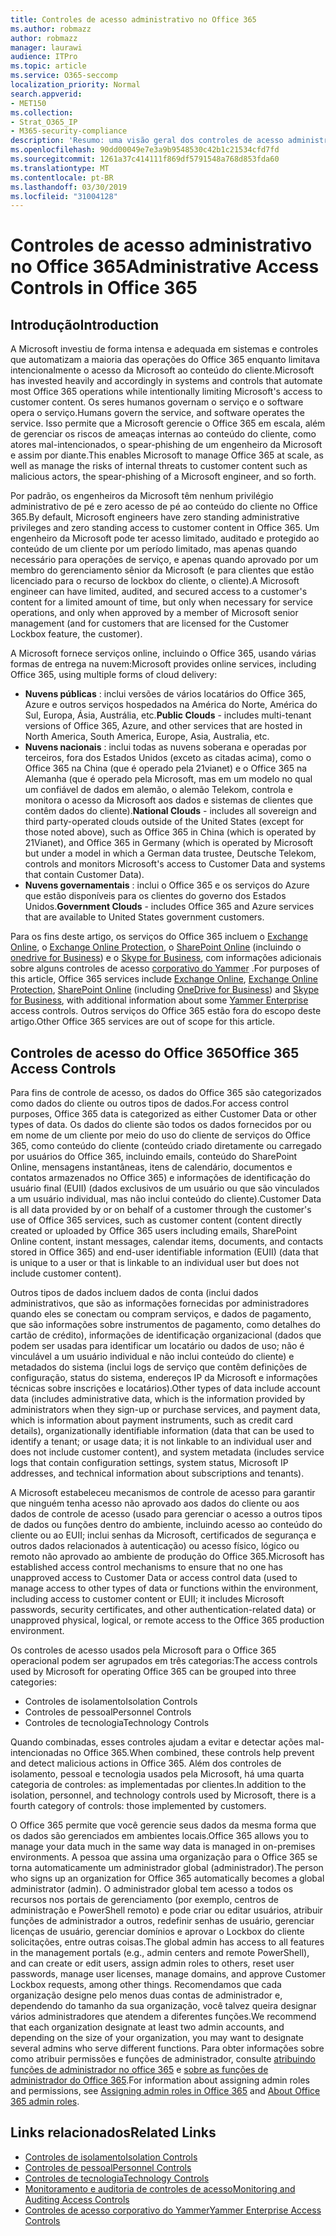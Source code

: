```yaml
---
title: Controles de acesso administrativo no Office 365
ms.author: robmazz
author: robmazz
manager: laurawi
audience: ITPro
ms.topic: article
ms.service: O365-seccomp
localization_priority: Normal
search.appverid:
- MET150
ms.collection:
- Strat_O365_IP
- M365-security-compliance
description: 'Resumo: uma visão geral dos controles de acesso administrativo e categorização de dados do Office 365.'
ms.openlocfilehash: 90dd00049e7e3a9b9548530c42b1c21534cfd7fd
ms.sourcegitcommit: 1261a37c414111f869df5791548a768d853fda60
ms.translationtype: MT
ms.contentlocale: pt-BR
ms.lasthandoff: 03/30/2019
ms.locfileid: "31004128"
---
```

# <a name="administrative-access-controls-in-office-365"></a><span data-ttu-id="5b39f-103">Controles de acesso administrativo no Office 365</span><span class="sxs-lookup"><span data-stu-id="5b39f-103">Administrative Access Controls in Office 365</span></span> 

## <a name="introduction"></a><span data-ttu-id="5b39f-104">Introdução</span><span class="sxs-lookup"><span data-stu-id="5b39f-104">Introduction</span></span>
<span data-ttu-id="5b39f-105">A Microsoft investiu de forma intensa e adequada em sistemas e controles que automatizam a maioria das operações do Office 365 enquanto limitava intencionalmente o acesso da Microsoft ao conteúdo do cliente.</span><span class="sxs-lookup"><span data-stu-id="5b39f-105">Microsoft has invested heavily and accordingly in systems and controls that automate most Office 365 operations while intentionally limiting Microsoft's access to customer content.</span></span> <span data-ttu-id="5b39f-106">Os seres humanos governam o serviço e o software opera o serviço.</span><span class="sxs-lookup"><span data-stu-id="5b39f-106">Humans govern the service, and software operates the service.</span></span> <span data-ttu-id="5b39f-107">Isso permite que a Microsoft gerencie o Office 365 em escala, além de gerenciar os riscos de ameaças internas ao conteúdo do cliente, como atores mal-intencionados, o spear-phishing de um engenheiro da Microsoft e assim por diante.</span><span class="sxs-lookup"><span data-stu-id="5b39f-107">This enables Microsoft to manage Office 365 at scale, as well as manage the risks of internal threats to customer content such as malicious actors, the spear-phishing of a Microsoft engineer, and so forth.</span></span>

<span data-ttu-id="5b39f-108">Por padrão, os engenheiros da Microsoft têm nenhum privilégio administrativo de pé e zero acesso de pé ao conteúdo do cliente no Office 365.</span><span class="sxs-lookup"><span data-stu-id="5b39f-108">By default, Microsoft engineers have zero standing administrative privileges and zero standing access to customer content in Office 365.</span></span> <span data-ttu-id="5b39f-109">Um engenheiro da Microsoft pode ter acesso limitado, auditado e protegido ao conteúdo de um cliente por um período limitado, mas apenas quando necessário para operações de serviço, e apenas quando aprovado por um membro do gerenciamento sênior da Microsoft (e para clientes que estão licenciado para o recurso de lockbox do cliente, o cliente).</span><span class="sxs-lookup"><span data-stu-id="5b39f-109">A Microsoft engineer can have limited, audited, and secured access to a customer's content for a limited amount of time, but only when necessary for service operations, and only when approved by a member of Microsoft senior management (and for customers that are licensed for the Customer Lockbox feature, the customer).</span></span>

<span data-ttu-id="5b39f-110">A Microsoft fornece serviços online, incluindo o Office 365, usando várias formas de entrega na nuvem:</span><span class="sxs-lookup"><span data-stu-id="5b39f-110">Microsoft provides online services, including Office 365, using multiple forms of cloud delivery:</span></span>

- <span data-ttu-id="5b39f-111">**Nuvens públicas** : inclui versões de vários locatários do Office 365, Azure e outros serviços hospedados na América do Norte, América do Sul, Europa, Ásia, Austrália, etc.</span><span class="sxs-lookup"><span data-stu-id="5b39f-111">**Public Clouds** - includes multi-tenant versions of Office 365, Azure, and other services that are hosted in North America, South America, Europe, Asia, Australia, etc.</span></span>
- <span data-ttu-id="5b39f-112">**Nuvens nacionais** : inclui todas as nuvens soberana e operadas por terceiros, fora dos Estados Unidos (exceto as citadas acima), como o Office 365 na China (que é operado pela 21vianet) e o Office 365 na Alemanha (que é operado pela Microsoft, mas em um modelo no qual um confiável de dados em alemão, o alemão Telekom, controla e monitora o acesso da Microsoft aos dados e sistemas de clientes que contêm dados do cliente).</span><span class="sxs-lookup"><span data-stu-id="5b39f-112">**National Clouds** - includes all sovereign and third party-operated clouds outside of the United States (except for those noted above), such as Office 365 in China (which is operated by 21Vianet), and Office 365 in Germany (which is operated by Microsoft but under a model in which a German data trustee, Deutsche Telekom, controls and monitors Microsoft's access to Customer Data and systems that contain Customer Data).</span></span>
- <span data-ttu-id="5b39f-113">**Nuvens governamentais** : inclui o Office 365 e os serviços do Azure que estão disponíveis para os clientes do governo dos Estados Unidos.</span><span class="sxs-lookup"><span data-stu-id="5b39f-113">**Government Clouds** - includes Office 365 and Azure services that are available to United States government customers.</span></span>

<span data-ttu-id="5b39f-114">Para os fins deste artigo, os serviços do Office 365 incluem o [Exchange Online](https://docs.microsoft.com/Exchange/exchange-online), o [Exchange Online Protection](https://docs.microsoft.com/Office365/SecurityCompliance/eop/exchange-online-protection-overview), o [SharePoint Online](https://docs.microsoft.com/sharepoint/sharepoint-online) (incluindo o [onedrive for Business](https://docs.microsoft.com/OneDrive/onedrive)) e o [Skype for Business](https://docs.microsoft.com/SkypeForBusiness/skype-for-business-online), com informações adicionais sobre alguns controles de acesso [corporativo do Yammer](https://support.office.com/article/yammer-–-admin-help-e1464355-1f97-49ac-b2aa-dd320b179dbe?ui=en-US&rs=en-US&ad=US) .</span><span class="sxs-lookup"><span data-stu-id="5b39f-114">For purposes of this article, Office 365 services include [Exchange Online](https://docs.microsoft.com/Exchange/exchange-online), [Exchange Online Protection](https://docs.microsoft.com/Office365/SecurityCompliance/eop/exchange-online-protection-overview), [SharePoint Online](https://docs.microsoft.com/sharepoint/sharepoint-online) (including [OneDrive for Business](https://docs.microsoft.com/OneDrive/onedrive)) and [Skype for Business](https://docs.microsoft.com/SkypeForBusiness/skype-for-business-online), with additional information about some [Yammer Enterprise](https://support.office.com/article/yammer-–-admin-help-e1464355-1f97-49ac-b2aa-dd320b179dbe?ui=en-US&rs=en-US&ad=US) access controls.</span></span> <span data-ttu-id="5b39f-115">Outros serviços do Office 365 estão fora do escopo deste artigo.</span><span class="sxs-lookup"><span data-stu-id="5b39f-115">Other Office 365 services are out of scope for this article.</span></span>

## <a name="office-365-access-controls"></a><span data-ttu-id="5b39f-116">Controles de acesso do Office 365</span><span class="sxs-lookup"><span data-stu-id="5b39f-116">Office 365 Access Controls</span></span>
<span data-ttu-id="5b39f-117">Para fins de controle de acesso, os dados do Office 365 são categorizados como dados do cliente ou outros tipos de dados.</span><span class="sxs-lookup"><span data-stu-id="5b39f-117">For access control purposes, Office 365 data is categorized as either Customer Data or other types of data.</span></span> <span data-ttu-id="5b39f-118">Os dados do cliente são todos os dados fornecidos por ou em nome de um cliente por meio do uso do cliente de serviços do Office 365, como conteúdo do cliente (conteúdo criado diretamente ou carregado por usuários do Office 365, incluindo emails, conteúdo do SharePoint Online, mensagens instantâneas, itens de calendário, documentos e contatos armazenados no Office 365) e informações de identificação do usuário final (EUII) (dados exclusivos de um usuário ou que são vinculados a um usuário individual, mas não inclui conteúdo do cliente).</span><span class="sxs-lookup"><span data-stu-id="5b39f-118">Customer Data is all data provided by or on behalf of a customer through the customer's use of Office 365 services, such as customer content (content directly created or uploaded by Office 365 users including emails, SharePoint Online content, instant messages, calendar items, documents, and contacts stored in Office 365) and end-user identifiable information (EUII) (data that is unique to a user or that is linkable to an individual user but does not include customer content).</span></span> 

<span data-ttu-id="5b39f-119">Outros tipos de dados incluem dados de conta (inclui dados administrativos, que são as informações fornecidas por administradores quando eles se conectam ou compram serviços, e dados de pagamento, que são informações sobre instrumentos de pagamento, como detalhes do cartão de crédito), informações de identificação organizacional (dados que podem ser usadas para identificar um locatário ou dados de uso; não é vinculável a um usuário individual e não inclui conteúdo do cliente) e metadados do sistema (inclui logs de serviço que contêm definições de configuração, status do sistema, endereços IP da Microsoft e informações técnicas sobre inscrições e locatários).</span><span class="sxs-lookup"><span data-stu-id="5b39f-119">Other types of data include account data (includes administrative data, which is the information provided by administrators when they sign-up or purchase services, and payment data, which is information about payment instruments, such as credit card details), organizationally identifiable information (data that can be used to identify a tenant; or usage data; it is not linkable to an individual user and does not include customer content), and system metadata (includes service logs that contain configuration settings, system status, Microsoft IP addresses, and technical information about subscriptions and tenants).</span></span>

<span data-ttu-id="5b39f-120">A Microsoft estabeleceu mecanismos de controle de acesso para garantir que ninguém tenha acesso não aprovado aos dados do cliente ou aos dados de controle de acesso (usado para gerenciar o acesso a outros tipos de dados ou funções dentro do ambiente, incluindo acesso ao conteúdo do cliente ou ao EUII; inclui senhas da Microsoft, certificados de segurança e outros dados relacionados à autenticação) ou acesso físico, lógico ou remoto não aprovado ao ambiente de produção do Office 365.</span><span class="sxs-lookup"><span data-stu-id="5b39f-120">Microsoft has established access control mechanisms to ensure that no one has unapproved access to Customer Data or access control data (used to manage access to other types of data or functions within the environment, including access to customer content or EUII; it includes Microsoft passwords, security certificates, and other authentication-related data) or unapproved physical, logical, or remote access to the Office 365 production environment.</span></span>

<span data-ttu-id="5b39f-121">Os controles de acesso usados pela Microsoft para o Office 365 operacional podem ser agrupados em três categorias:</span><span class="sxs-lookup"><span data-stu-id="5b39f-121">The access controls used by Microsoft for operating Office 365 can be grouped into three categories:</span></span>
- <span data-ttu-id="5b39f-122">Controles de isolamento</span><span class="sxs-lookup"><span data-stu-id="5b39f-122">Isolation Controls</span></span>
- <span data-ttu-id="5b39f-123">Controles de pessoal</span><span class="sxs-lookup"><span data-stu-id="5b39f-123">Personnel Controls</span></span>
- <span data-ttu-id="5b39f-124">Controles de tecnologia</span><span class="sxs-lookup"><span data-stu-id="5b39f-124">Technology Controls</span></span>

<span data-ttu-id="5b39f-125">Quando combinadas, esses controles ajudam a evitar e detectar ações mal-intencionadas no Office 365.</span><span class="sxs-lookup"><span data-stu-id="5b39f-125">When combined, these controls help prevent and detect malicious actions in Office 365.</span></span> <span data-ttu-id="5b39f-126">Além dos controles de isolamento, pessoal e tecnologia usados pela Microsoft, há uma quarta categoria de controles: as implementadas por clientes.</span><span class="sxs-lookup"><span data-stu-id="5b39f-126">In addition to the isolation, personnel, and technology controls used by Microsoft, there is a fourth category of controls: those implemented by customers.</span></span>

<span data-ttu-id="5b39f-127">O Office 365 permite que você gerencie seus dados da mesma forma que os dados são gerenciados em ambientes locais.</span><span class="sxs-lookup"><span data-stu-id="5b39f-127">Office 365 allows you to manage your data much in the same way data is managed in on-premises environments.</span></span> <span data-ttu-id="5b39f-128">A pessoa que assina uma organização para o Office 365 se torna automaticamente um administrador global (administrador).</span><span class="sxs-lookup"><span data-stu-id="5b39f-128">The person who signs up an organization for Office 365 automatically becomes a global administrator (admin).</span></span> <span data-ttu-id="5b39f-129">O administrador global tem acesso a todos os recursos nos portais de gerenciamento (por exemplo, centros de administração e PowerShell remoto) e pode criar ou editar usuários, atribuir funções de administrador a outros, redefinir senhas de usuário, gerenciar licenças de usuário, gerenciar domínios e aprovar o Lockbox do cliente solicitações, entre outras coisas.</span><span class="sxs-lookup"><span data-stu-id="5b39f-129">The global admin has access to all features in the management portals (e.g., admin centers and remote PowerShell), and can create or edit users, assign admin roles to others, reset user passwords, manage user licenses, manage domains, and approve Customer Lockbox requests, among other things.</span></span> <span data-ttu-id="5b39f-130">Recomendamos que cada organização designe pelo menos duas contas de administrador e, dependendo do tamanho da sua organização, você talvez queira designar vários administradores que atendem a diferentes funções.</span><span class="sxs-lookup"><span data-stu-id="5b39f-130">We recommend that each organization designate at least two admin accounts, and depending on the size of your organization, you may want to designate several admins who serve different functions.</span></span> <span data-ttu-id="5b39f-131">Para obter informações sobre como atribuir permissões e funções de administrador, consulte [atribuindo funções de administrador no office 365](https://support.office.com/article/Assigning-admin-roles-in-Office-365-eac4d046-1afd-4f1a-85fc-8219c79e1504) e [sobre as funções de administrador do Office 365](https://support.office.com/article/Permissions-in-Office-365-DA585EEA-F576-4F55-A1E0-87090B6AAA9D).</span><span class="sxs-lookup"><span data-stu-id="5b39f-131">For information about assigning admin roles and permissions, see [Assigning admin roles in Office 365](https://support.office.com/article/Assigning-admin-roles-in-Office-365-eac4d046-1afd-4f1a-85fc-8219c79e1504) and [About Office 365 admin roles](https://support.office.com/article/Permissions-in-Office-365-DA585EEA-F576-4F55-A1E0-87090B6AAA9D).</span></span>


## <a name="related-links"></a><span data-ttu-id="5b39f-132">Links relacionados</span><span class="sxs-lookup"><span data-stu-id="5b39f-132">Related Links</span></span>

- [<span data-ttu-id="5b39f-133">Controles de isolamento</span><span class="sxs-lookup"><span data-stu-id="5b39f-133">Isolation Controls</span></span>](office-365-isolation-controls.md)
- [<span data-ttu-id="5b39f-134">Controles de pessoal</span><span class="sxs-lookup"><span data-stu-id="5b39f-134">Personnel Controls</span></span>](office-365-personnel-controls.md)
- [<span data-ttu-id="5b39f-135">Controles de tecnologia</span><span class="sxs-lookup"><span data-stu-id="5b39f-135">Technology Controls</span></span>](office-365-technology-controls.md)
- [<span data-ttu-id="5b39f-136">Monitoramento e auditoria de controles de acesso</span><span class="sxs-lookup"><span data-stu-id="5b39f-136">Monitoring and Auditing Access Controls</span></span>](office-365-monitoring-and-auditing-access-controls.md)
- [<span data-ttu-id="5b39f-137">Controles de acesso corporativo do Yammer</span><span class="sxs-lookup"><span data-stu-id="5b39f-137">Yammer Enterprise Access Controls</span></span>](office-365-yammer-enterprise-access-controls.md)